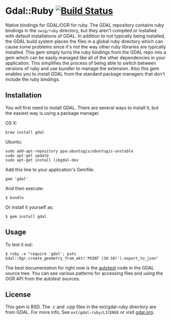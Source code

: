 # Gdal::Ruby [![Build Status](https://secure.travis-ci.org/zhm/gdal-ruby.png)](http://travis-ci.org/zhm/gdal-ruby)

Native bindings for GDAL/OGR for ruby. The GDAL repository contains ruby bindings
in the `swig/ruby` directory, but they aren't compiled or installed with default
installations of GDAL. In addition to not typically being installed, the GDAL build
system places the files in a global ruby directory which can cause some problems since
it's not the way other ruby libraries are typically installed. This gem simply turns
the ruby bindings from the GDAL repo into a gem which can be easily managed like all
of the other dependencies in your application. This simplifies the process of being
able to switch between versions of ruby and use bundler to manage the extension. Also
this gem enables you to install GDAL from the standard package managers that don't
include the ruby bindings.

## Installation

You will first need to install GDAL. There are several ways to install it, but the
easiest way is using a package manager.

OS X:

    brew install gdal

Ubuntu:

    sudo add-apt-repository ppa:ubuntugis/ubuntugis-unstable
    sudo apt-get update
    sudo apt-get install libgdal-dev

Add this line to your application's Gemfile:

    gem 'gdal'

And then execute:

    $ bundle

Or install it yourself as:

    $ gem install gdal

## Usage

To test it out:

    $ ruby -e "require 'gdal'; puts Gdal::Ogr.create_geometry_from_wkt('POINT (30 10)').export_to_json"

The best documentation for right now is the [autotest](http://trac.osgeo.org/gdal/browser/trunk/autotest/ruby/ogr) code in the GDAL source tree. You can see various
patterns for accessing files and using the OGR API from the autotest sources.

## License

This gem is BSD. The .c and .cpp files in the ext/gdal-ruby directory are from GDAL. For more info,
See `ext/gdal-ruby/LICENSE` or visit [gdal.org](http://www.gdal.org/).
